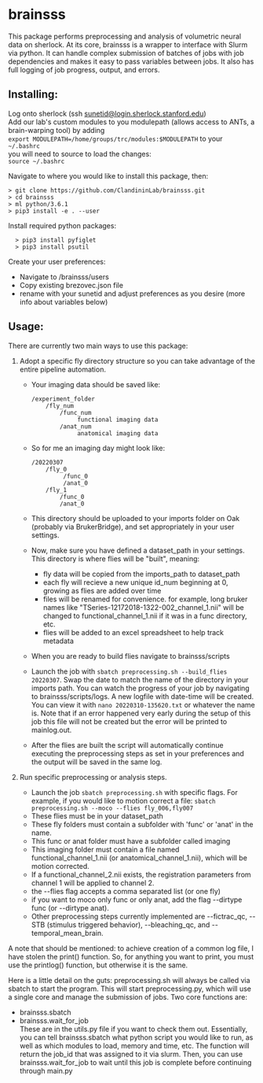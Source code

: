 # brainsss
This package performs preprocessing and analysis of volumetric neural data on sherlock. At its core, brainsss is a wrapper to interface with Slurm via python. It can handle complex submission of batches of jobs with job dependencies and makes it easy to pass variables between jobs. It also has full logging of job progress, output, and errors.

## Installing:

Log onto sherlock (ssh sunetid@login.sherlock.stanford.edu)  
Add our lab's custom modules to you modulepath (allows access to ANTs, a brain-warping tool) by adding  
```export MODULEPATH=/home/groups/trc/modules:$MODULEPATH``` to your
```~/.bashrc```  
you will need to source to load the changes:  
```source ~/.bashrc```

Navigate to where you would like to install this package, then:  
```shell
> git clone https://github.com/ClandininLab/brainsss.git
> cd brainsss
> ml python/3.6.1
> pip3 install -e . --user
```

Install required python packages:
```shell
  > pip3 install pyfiglet
  > pip3 install psutil
```

Create your user preferences:  
- Navigate to /brainsss/users
- Copy existing brezovec.json file
- rename with your sunetid and adjust preferences as you desire (more info about variables below)

## Usage:

There are currently two main ways to use this package:
1) Adopt a specific fly directory structure so you can take advantage of the entire pipeline automation.
      - Your imaging data should be saved like:

          ```
          /experiment_folder
              /fly_num
                  /func_num
                       functional imaging data
                  /anat_num
                       anatomical imaging data
          ```

      - So for me an imaging day might look like:
    
          ```
          /20220307
              /fly_0
                   /func_0
                   /anat_0
              /fly_1
                  /func_0
                  /anat_0
          ```

      - This directory should be uploaded to your imports folder on Oak (probably via BrukerBridge), and set appropriately in your user settings.
      - Now, make sure you have defined a dataset_path in your settings. This directory is where flies will be "built", meaning:
        -   fly data will be copied from the imports_path to dataset_path
        -   each fly will recieve a new unique id_num beginning at 0, growing as flies are added over time
        -   files will be renamed for convenience. for example, long bruker names like "TSeries-12172018-1322-002_channel_1.nii" will be changed to functional_channel_1.nii if it was in a func directory, etc.
        -   flies will be added to an excel spreadsheet to help track metadata
      - When you are ready to build flies navigate to brainsss/scripts
      - Launch the job with ```sbatch preprocessing.sh --build_flies 20220307```. Swap the date to match the name of the directory in your imports path. You can watch the progress of your job by navigating to brainsss/scripts/logs. A new logfile with date-time will be created. You can view it with ```nano 20220310-135620.txt``` or whatever the name is. Note that if an error happened very early during the setup of this job this file will not be created but the error will be printed to mainlog.out.
      - After the flies are built the script will automatically continue executing the preprocessing steps as set in your preferences and the output will be saved in the same log.

2) Run specific preprocessing or analysis steps.
      - Launch the job ```sbatch preprocessing.sh``` with specific flags. For example, if you would like to motion correct a file: ```sbatch preprocessing.sh --moco --flies fly_006,fly007```
      - These flies must be in your dataset_path
      - These fly folders must contain a subfolder with 'func' or 'anat' in the name.
      - This func or anat folder must have a subfolder called imaging
      - This imaging folder must contain a file named functional_channel_1.nii (or anatomical_channel_1.nii), which will be motion corrected.
      - If a functional_channel_2.nii exists, the registration parameters from channel 1 will be applied to channel 2.
      - the --flies flag accepts a comma separated list (or one fly)
      - if you want to moco only func or only anat, add the flag --dirtype func (or --dirtype anat).
      - Other preprocessing steps currently implemented are --fictrac_qc, --STB (stimulus triggered behavior), --bleaching_qc, and --temporal_mean_brain.

A note that should be mentioned: to achieve creation of a common log file, I have stolen the print() function. So, for anything you want to print, you must use the printlog() function, but otherwise it is the same.

Here is a little detail on the guts:
preprocessing.sh will always be called via sbatch to start the program. This will start preprocessing.py, which will use a single core and manage the submission of jobs. Two core functions are:
- brainsss.sbatch
- brainsss.wait_for_job   
These are in the utils.py file if you want to check them out.
Essentially, you can tell brainsss.sbatch what python script you would like to run, as well as which modules to load, memory and time, etc.
The function will return the job_id that was assigned to it via slurm. Then, you can use brainsss.wait_for_job to wait until this job is complete before continuing through main.py
